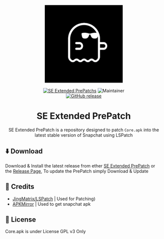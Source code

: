 <div align="center">
  <img src="https://raw.githubusercontent.com/bocajthomas/SE-Extended/dev/images/logo/SE%20Extended%20Logo.png" height="250" />
  
[![SE Extended PrePatchs](https://github.com/SE-Extended/PrePatch/actions/workflows/main.yml/badge.svg?branch=main)](https://github.com/SE-Extended/PrePatch/actions/workflows/main.yml)
![Maintainer](https://img.shields.io/badge/maintainer-bocajthomas-black)<br/>
[![GitHub release](https://img.shields.io/github/release/SE-Extended/PrePatch.svg)](https://github.com/SE-Extended/PrePatch/releases/)

# SE Extended PrePatch
SE Extended PrePatch is a repository designed to patch `Core.apk` into the latest stable version of Snapchat using LSPatch
</div>

## ⬇️ Download
Download & Install the latest release from ether [SE Extended PrePatch](https://t.me/SE_Extended_PrePatch) or the [Release Page](https://github.com/SE-Extended/PrePatch/releases),
To update the PrePatch simply Download & Update 

## 🙏 Credits
- [JingMatrix/LSPatch](https://github.com/JingMatrix/LSPatch) | Used for Patching)
- [APKMirror](https://www.apkmirror.com/) | Used to get snapchat apk

## 📃 License
Core.apk is under License GPL v3 Only
